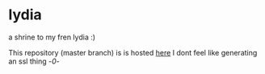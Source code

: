 # lydia
a shrine to my fren lydia
:)

This repository (master branch) is is hosted [here](https://lydia.slothteam.com)
I dont feel like generating an ssl thing -_0_-